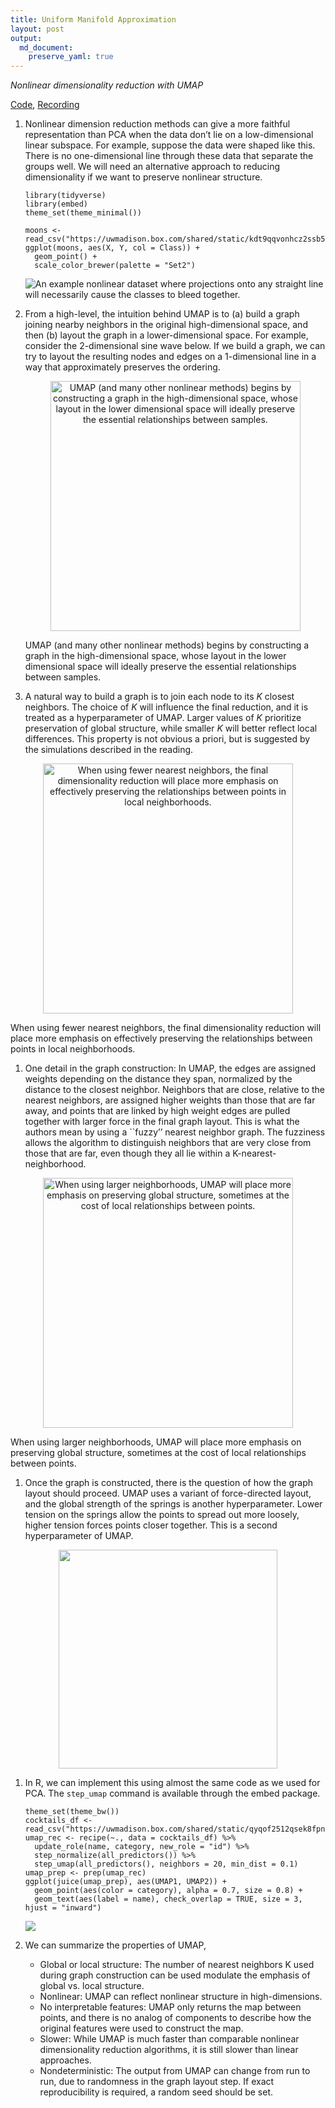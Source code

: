 ```yaml
---
title: Uniform Manifold Approximation
layout: post
output:
  md_document:
    preserve_yaml: true
---
```


*Nonlinear dimensionality reduction with UMAP*

[Code](https://github.com/krisrs1128/stat679_code/tree/main/examples/week11/week11-3.Rmd),
[Recording]()

1.  Nonlinear dimension reduction methods can give a more faithful
    representation than PCA when the data don’t lie on a low-dimensional
    linear subspace. For example, suppose the data were shaped like
    this. There is no one-dimensional line through these data that
    separate the groups well. We will need an alternative approach to
    reducing dimensionality if we want to preserve nonlinear structure.

        library(tidyverse)
        library(embed)
        theme_set(theme_minimal())

        moons <- read_csv("https://uwmadison.box.com/shared/static/kdt9qqvonhcz2ssb599p1nqganrg1w6k.csv")
        ggplot(moons, aes(X, Y, col = Class)) +
          geom_point() +
          scale_color_brewer(palette = "Set2")

    ![An example nonlinear dataset where projections onto any straight
    line will necessarily cause the classes to bleed
    together.](/stat679_notes/assets/week11-3/unnamed-chunk-2-1.png)

2.  From a high-level, the intuition behind UMAP is to (a) build a graph
    joining nearby neighbors in the original high-dimensional space, and
    then (b) layout the graph in a lower-dimensional space. For example,
    consider the 2-dimensional sine wave below. If we build a graph, we
    can try to layout the resulting nodes and edges on a 1-dimensional
    line in a way that approximately preserves the ordering.

    <p align="center">

    <img src="/stat679_notes/assets/week11-3/sine_wave.png" alt="UMAP (and many other nonlinear methods) begins by constructing a graph in the high-dimensional space, whose layout in the lower dimensional space will ideally preserve the essential relationships between samples." width="400" />
    <p class="caption">
    UMAP (and many other nonlinear methods) begins by constructing a
    graph in the high-dimensional space, whose layout in the lower
    dimensional space will ideally preserve the essential relationships
    between samples.
    </p>

    </p>

3.  A natural way to build a graph is to join each node to its *K*
    closest neighbors. The choice of *K* will influence the final
    reduction, and it is treated as a hyperparameter of UMAP. Larger
    values of *K* prioritize preservation of global structure, while
    smaller *K* will better reflect local differences. This property is
    not obvious a priori, but is suggested by the simulations described
    in the reading.

<p align="center">

<img src="/stat679_notes/assets/week11-3/soft_neighborhoods.png" alt="When using fewer nearest neighbors, the final dimensionality reduction will place more emphasis on effectively preserving the relationships between points in local neighborhoods." width="400" />
<p class="caption">
When using fewer nearest neighbors, the final dimensionality reduction
will place more emphasis on effectively preserving the relationships
between points in local neighborhoods.
</p>

</p>

1.  One detail in the graph construction: In UMAP, the edges are
    assigned weights depending on the distance they span, normalized by
    the distance to the closest neighbor. Neighbors that are close,
    relative to the nearest neighbors, are assigned higher weights than
    those that are far away, and points that are linked by high weight
    edges are pulled together with larger force in the final graph
    layout. This is what the authors mean by using a \`\`fuzzy’’ nearest
    neighbor graph. The fuzziness allows the algorithm to distinguish
    neighbors that are very close from those that are far, even though
    they all lie within a K-nearest-neighborhood.

<p align="center">

<img src="/stat679_notes/assets/week11-3/soft_neighborhoods_large_k.png" alt="When using larger neighborhoods, UMAP will place more emphasis on preserving global structure, sometimes at the cost of local relationships between points." width="400" />
<p class="caption">
When using larger neighborhoods, UMAP will place more emphasis on
preserving global structure, sometimes at the cost of local
relationships between points.
</p>

</p>

1.  Once the graph is constructed, there is the question of how the
    graph layout should proceed. UMAP uses a variant of force-directed
    layout, and the global strength of the springs is another
    hyperparameter. Lower tension on the springs allow the points to
    spread out more loosely, higher tension forces points closer
    together. This is a second hyperparameter of UMAP.

<p align="center">
<img src="/stat679_notes/assets/week11-3/graph_layout.png" width="350" />
</p>

1.  In R, we can implement this using almost the same code as we used
    for PCA. The `step_umap` command is available through the embed
    package.

        theme_set(theme_bw())
        cocktails_df <- read_csv("https://uwmadison.box.com/shared/static/qyqof2512qsek8fpnkqqiw3p1jb77acf.csv")
        umap_rec <- recipe(~., data = cocktails_df) %>%
          update_role(name, category, new_role = "id") %>%
          step_normalize(all_predictors()) %>%
          step_umap(all_predictors(), neighbors = 20, min_dist = 0.1)
        umap_prep <- prep(umap_rec)
        ggplot(juice(umap_prep), aes(UMAP1, UMAP2)) +
          geom_point(aes(color = category), alpha = 0.7, size = 0.8) +
          geom_text(aes(label = name), check_overlap = TRUE, size = 3, hjust = "inward")

    ![](/stat679_notes/assets/week11-3/unnamed-chunk-7-1.png)

2.  We can summarize the properties of UMAP,

    -   Global or local structure: The number of nearest neighbors K
        used during graph construction can be used modulate the emphasis
        of global vs. local structure.
    -   Nonlinear: UMAP can reflect nonlinear structure in
        high-dimensions.
    -   No interpretable features: UMAP only returns the map between
        points, and there is no analog of components to describe how the
        original features were used to construct the map.
    -   Slower: While UMAP is much faster than comparable nonlinear
        dimensionality reduction algorithms, it is still slower than
        linear approaches.
    -   Nondeterministic: The output from UMAP can change from run to
        run, due to randomness in the graph layout step. If exact
        reproducibility is required, a random seed should be set.
